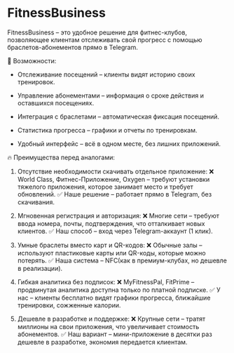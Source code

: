 # FitnessBusiness

FitnessBusiness – это удобное решение для фитнес-клубов, позволяющее клиентам отслеживать свой прогресс с помощью браслетов-абонементов прямо в Telegram.

🔹 Возможности:
- Отслеживание посещений – клиенты видят историю своих тренировок.

- Управление абонементами – информация о сроке действия и оставшихся посещениях.

- Интеграция с браслетами – автоматическая фиксация посещений.

- Статистика прогресса – графики и отчеты по тренировкам.

- Удобный интерфейс – всё в одном месте, без лишних приложений.

🔥 Преимущества перед аналогами:
1. Отсутствие необходимости скачивать отдельное приложение:
❌ World Class, Фитнес-Приложение, Oxygen – требуют установки тяжелого приложения, которое занимает место и требует обновлений.
✅ Наше решение – работает прямо в Telegram, без скачивания.

2. Мгновенная регистрация и авторизация:
❌ Многие сети – требуют ввода номера, почты, подтверждения, что отталкивает новых клиентов.
✅ Наш способ – вход через Telegram-аккаунт (1 клик).

3. Умные браслеты вместо карт и QR-кодов:
❌ Обычные залы – используют пластиковые карты или QR-коды, которые можно потерять.
✅ Наша система – NFC(как в премиум-клубах, но дешевле в реализации).

4. Гибкая аналитика без подписок:
❌ MyFitnessPal, FitPrime – продвинутая аналитика доступна только по платной подписке.
✅ У нас – клиенты бесплатно видят графики прогресса, ближайшие тренировки, сожженные калории.

5. Дешевле в разработке и поддержке:
❌ Крупные сети – тратят миллионы на свои приложения, что увеличивает стоимость абонементов.
✅ Наш вариант – мини-приложение в десятки раз дешевле в разработке, экономия передается клиентам.


